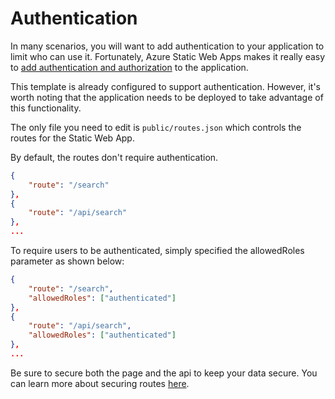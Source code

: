 # Authentication

In many scenarios, you will want to add authentication to your application to limit who can use it. Fortunately, Azure Static Web Apps makes it really easy to [add authentication and authorization](https://docs.microsoft.com/azure/static-web-apps/authentication-authorization) to the application.

This template is already configured to support authentication. However, it's worth noting that the application needs to be deployed to take advantage of this functionality.

The only file you need to edit is `public/routes.json` which controls the routes for the Static Web App.

By default, the routes don't require authentication.

```json
{
    "route": "/search"
},
{
    "route": "/api/search"
},
...
```

To require users to be authenticated, simply specified the allowedRoles parameter as shown below:

```json
{
    "route": "/search",
    "allowedRoles": ["authenticated"]
},
{
    "route": "/api/search",
    "allowedRoles": ["authenticated"]
},
...
```

Be sure to secure both the page and the api to keep your data secure. You can learn more about securing routes [here](https://docs.microsoft.com/azure/static-web-apps/routes#securing-routes-with-roles).
